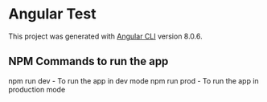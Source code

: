 # Angular Test

This project was generated with [Angular CLI](https://github.com/angular/angular-cli) version 8.0.6.


## NPM Commands to run the app

npm run dev - To run the app in dev mode
npm run prod - To run the app in production mode

